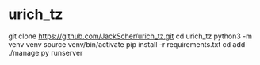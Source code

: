 # urich_tz
git clone https://github.com/JackScher/urich_tz.git
cd urich_tz
python3 -m venv venv
source venv/bin/activate
pip install -r requirements.txt
cd add
./manage.py runserver
